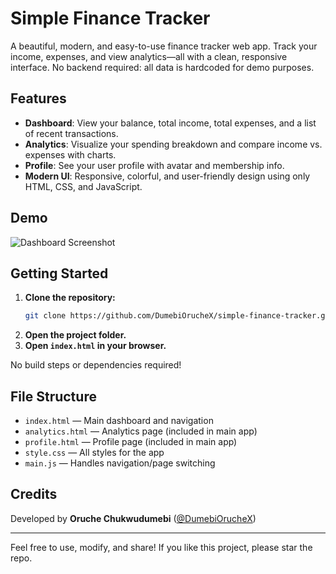 # Simple Finance Tracker

A beautiful, modern, and easy-to-use finance tracker web app. Track your income, expenses, and view analytics—all with a clean, responsive interface. No backend required: all data is hardcoded for demo purposes.

## Features

- **Dashboard**: View your balance, total income, total expenses, and a list of recent transactions.
- **Analytics**: Visualize your spending breakdown and compare income vs. expenses with charts.
- **Profile**: See your user profile with avatar and membership info.
- **Modern UI**: Responsive, colorful, and user-friendly design using only HTML, CSS, and JavaScript.

## Demo

![Dashboard Screenshot](https://user-images.githubusercontent.com/your-screenshot.png)

## Getting Started

1. **Clone the repository:**
   ```sh
   git clone https://github.com/DumebiOrucheX/simple-finance-tracker.git
   ```
2. **Open the project folder.**
3. **Open `index.html` in your browser.**

No build steps or dependencies required!

## File Structure

- `index.html` — Main dashboard and navigation
- `analytics.html` — Analytics page (included in main app)
- `profile.html` — Profile page (included in main app)
- `style.css` — All styles for the app
- `main.js` — Handles navigation/page switching

## Credits

Developed by **Oruche Chukwudumebi** ([@DumebiOrucheX](https://github.com/DumebiOrucheX))

---

Feel free to use, modify, and share! If you like this project, please star the repo.
